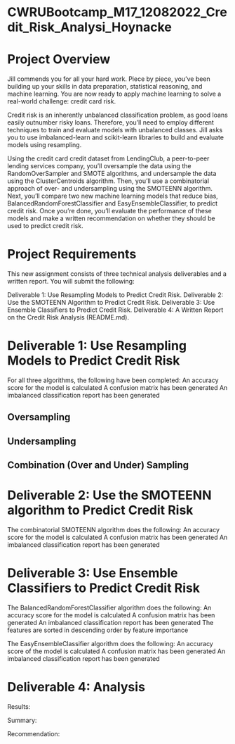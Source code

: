 # CWRUBootcamp_M17_12082022_Credit_Risk_Analysi_Hoynacke

# Project Overview

Jill commends you for all your hard work. Piece by piece, you’ve been building up your skills in data preparation, statistical reasoning, and machine learning. You are now ready to apply machine learning to solve a real-world challenge: credit card risk.

Credit risk is an inherently unbalanced classification problem, as good loans easily outnumber risky loans. Therefore, you’ll need to employ different techniques to train and evaluate models with unbalanced classes. Jill asks you to use imbalanced-learn and scikit-learn libraries to build and evaluate models using resampling.

Using the credit card credit dataset from LendingClub, a peer-to-peer lending services company, you’ll oversample the data using the RandomOverSampler and SMOTE algorithms, and undersample the data using the ClusterCentroids algorithm. Then, you’ll use a combinatorial approach of over- and undersampling using the SMOTEENN algorithm. Next, you’ll compare two new machine learning models that reduce bias, BalancedRandomForestClassifier and EasyEnsembleClassifier, to predict credit risk. Once you’re done, you’ll evaluate the performance of these models and make a written recommendation on whether they should be used to predict credit risk.

# Project Requirements 

This new assignment consists of three technical analysis deliverables and a written report. You will submit the following:

Deliverable 1: Use Resampling Models to Predict Credit Risk.
Deliverable 2: Use the SMOTEENN Algorithm to Predict Credit Risk.
Deliverable 3: Use Ensemble Classifiers to Predict Credit Risk.
Deliverable 4: A Written Report on the Credit Risk Analysis (README.md).

# Deliverable 1: Use Resampling Models to Predict Credit Risk 

For all three algorithms, the following have been completed:
An accuracy score for the model is calculated
A confusion matrix has been generated
An imbalanced classification report has been generated 

## Oversampling

## Undersampling

## Combination (Over and Under) Sampling

# Deliverable 2: Use the SMOTEENN algorithm to Predict Credit Risk 

The combinatorial SMOTEENN algorithm does the following:
An accuracy score for the model is calculated 
A confusion matrix has been generated 
An imbalanced classification report has been generated

# Deliverable 3: Use Ensemble Classifiers to Predict Credit Risk 


The BalancedRandomForestClassifier algorithm does the following:
An accuracy score for the model is calculated 
A confusion matrix has been generated 
An imbalanced classification report has been generated 
The features are sorted in descending order by feature importance

The EasyEnsembleClassifier algorithm does the following:
An accuracy score of the model is calculated 
A confusion matrix has been generated 
An imbalanced classification report has been generated

# Deliverable 4: Analysis

Results:

Summary:

Recommendation:



  

